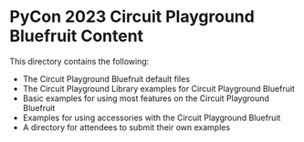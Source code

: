 # PyCon 2023 Circuit Playground Bluefruit Content

This directory contains the following:

* The Circuit Playground Bluefruit default files
* The Circuit Playground Library examples for Circuit Playground Bluefruit
* Basic examples for using most features on the Circuit Playground Bluefruit
* Examples for using accessories with the Circuit Playground Bluefruit
* A directory for attendees to submit their own examples